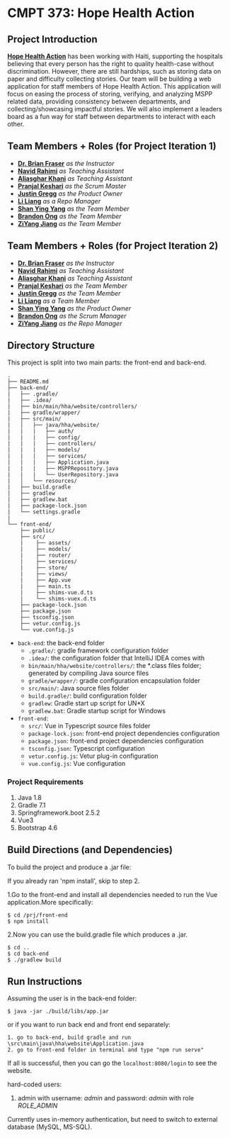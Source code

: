 # CMPT 373: Hope Health Action

## Project Introduction
**[Hope Health Action](https://www.hopehealthaction.org/)** has been working with Haiti, supporting the hospitals believing that every person has the right to quality health-case without discrimination. 
However, there are still hardships, such as storing data on paper and difficulty collecting stories. Our team will be building a web application for staff members of Hope Health Action.
This application will focus on easing the process of storing, verifying, and analyzing MSPP related data, providing consistency between departments, and collecting/showcasing impactful stories.
We will also implement a leaders board as a fun way for staff between departments to interact with each other.

## Team Members + Roles (for Project Iteration 1)
- **[Dr. Brian Fraser](mailto:bfraser@sfu.ca)** *as the Instructor*
- **[Navid Rahimi](mailto:navidr@sfu.ca)** *as Teaching Assistant*
- **[Aliasghar Khani](mailto:aka225@sfu.ca)** *as Teaching Assistant*
- **[Pranjal Keshari](mailto:pkeshari@sfu.ca)** *as the Scrum Master*
- **[Justin Gregg](mailto:jmgregg@sfu.ca)** *as the Product Owner*
- **[Li Liang](mailto:lianglil@sfu.ca)** *as a Repo Manager*
- **[Shan Ying Yang](mailto:syy7@sfu.ca)** *as the Team Member*
- **[Brandon Ong](mailto:bong@sfu.ca)** *as the Team Member*
- **[ZiYang Jiang](mailto:zyjiang@sfu.ca)** *as the Team Member*

## Team Members + Roles (for Project Iteration 2)
- **[Dr. Brian Fraser](mailto:bfraser@sfu.ca)** *as the Instructor*
- **[Navid Rahimi](mailto:navidr@sfu.ca)** *as Teaching Assistant*
- **[Aliasghar Khani](mailto:aka225@sfu.ca)** *as Teaching Assistant*
- **[Pranjal Keshari](mailto:pkeshari@sfu.ca)** *as the Team Member*
- **[Justin Gregg](mailto:jmgregg@sfu.ca)** *as the Team Member*
- **[Li Liang](mailto:lianglil@sfu.ca)** *as a Team Member*
- **[Shan Ying Yang](mailto:syy7@sfu.ca)** *as the Product Owner*
- **[Brandon Ong](mailto:bong@sfu.ca)** *as the Scrum Manager*
- **[ZiYang Jiang](mailto:zyjiang@sfu.ca)** *as the Repo Manager*

## Directory Structure

This project is split into two main parts: the front-end and back-end.

```
.
├── README.md
├── back-end/
|   ├── .gradle/
|   ├── .idea/
|   ├── bin/main/hha/website/controllers/
|   ├── gradle/wrapper/
|   ├── src/main/
|   │   ├── java/hha/website/
|   |   |   ├── auth/
|   |   |   ├── config/
|   |   |   ├── controllers/
|   |   |   ├── models/
|   |   |   ├── services/
|   |   |   ├── Application.java
|   |   |   ├── MSPPRepository.java        
|   |   |   └── UserRepository.java
|   │   └── resources/
|   ├── build.gradle
|   ├── gradlew
|   ├── gradlew.bat
|   ├── package-lock.json
|   └── settings.gradle
|
└── front-end/
    ├── public/
    ├── src/
    |    ├── assets/
    |    ├── models/
    |    ├── router/
    |    ├── services/
    |    ├── store/
    |    ├── views/
    |    ├── App.vue
    |    ├── main.ts
    |    ├── shims-vue.d.ts
    |    └── shims-vuex.d.ts
    ├── package-lock.json
    ├── package.json
    ├── tsconfig.json
    ├── vetur.config.js
    └── vue.config.js
```

- `back-end`: the back-end folder
  - `.gradle/`: gradle framework configuration folder
  - `.idea/`: the configuration folder that IntelliJ IDEA comes with
  - `bin/main/hha/website/controllers/`: the *.class files folder; generated by compiling Java source files
  - `gradle/wrapper/`: gradle configuration encapsulation folder
  - `src/main/`: Java source files folder
  - `build.gradle/`: build configuration folder
  - `gradlew`: Gradle start up script for UN*X
  - `gradlew.bat`: Gradle startup script for Windows
- `front-end`: 
  - `src/`: Vue in Typescript source files folder
  - `package-lock.json`: front-end project dependencies configuration
  - `package.json`: front-end project dependencies configuration
  - `tsconfig.json`: Typescript configuration
  - `vetur.config.js`: Vetur plug-in configuration
  - `vue.config.js`: Vue configuration

### Project Requirements
  1. Java 1.8
  2. Gradle 7.1
  3. Springframework.boot 2.5.2
  4. Vue3
  5. Bootstrap 4.6
 
## Build Directions (and Dependencies)
To build the project and produce a .jar file:

If you already ran 'npm install', skip to step 2.

1.Go to the front-end and install all dependencies needed to run the Vue application.More specifically:

    $ cd /prj/front-end
    $ npm install

2.Now you can use the build.gradle file which produces a .jar.

    $ cd ..
    $ cd back-end
    $ ./gradlew build

## Run Instructions

Assuming the user is in the back-end folder:

    $ java -jar ./build/libs/app.jar

or if you want to run back end and front end separately:

    1. go to back-end, build gradle and run \src\main\java\hha\website\Application.java
    2. go to front-end folder in terminal and type "npm run serve"

If all is successful, then you can go the `localhost:8080/login` to see the website.

hard-coded users:

1. admin with username: *admin* and password: *admin* with role *ROLE_ADMIN*

Currently uses in-memory authentication, but need to switch to external database (MySQL, MS-SQL).


